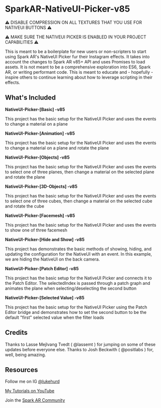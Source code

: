 # SparkAR-NativeUI-Picker-v85

⚠️ DISABLE COMPRESSION ON ALL TEXTURES THAT YOU USE FOR NATIVEUI BUTTONS ⚠️

⚠️ MAKE SURE THE NATIVEUI PICKER IS ENABLED IN YOUR PROJECT CAPABILITIES ⚠️

This is meant to be a boilerplate for new users or non-scripters to start using Spark AR's NativeUI Picker fur their Instagram effects. It takes into account the changes to Spark AR v85+ API and uses Promises to load assets. It is not meant to be a comprehensive exploration into ES6, Spark AR, or writing performant code. This is meant to educate and - hopefully - inspire others to continue learning about how to leverage scripting in their effects.

## What's Included

**NativeUI-Picker-[Basic] -v85**

This project has the basic setup for the NativeUI Picker and uses the events to change a material on a plane

**NativeUI-Picker-[Animation] -v85**

This project has the basic setup for the NativeUI Picker and uses the events to change a material on a plane and rotate the plane

**NativeUI-Picker-[Objects] -v85**

This project has the basic setup for the NativeUI Picker and uses the events to select one of three planes, then change a material on the selected plane and rotate the plane

**NativeUI-Picker-[3D-Objects] -v85**

This project has the basic setup for the NativeUI Picker and uses the events to select one of three cubes, then change a material on the selected cube and rotate the cube

**NativeUI-Picker-[Facemesh] -v85**

This project has the basic setup for the NativeUI Picker and uses the events to show one of three facemesh

**NativeUI-Picker-[Hide and Show] -v85**

This project has demonstrates the basic methods of showing, hiding, and updating the configuration for the NativeUI with an event. In this example, we are hiding the NativeUI on the back camera.

**NativeUI-Picker-[Patch Editor] -v85**

This project has the basic setup for the NativeUI Picker and connects it to the Patch Editor. The selectedIndex is passed through a patch graph and animates the plane when selecting/deselecting the second button

**NativeUI-Picker-[Selected Value] -v85**

This project has the basic setup for the NativeUI Picker using the Patch Editor bridge and demonstrates how to set the second button to be the default "first" selected value when the filter loads

## Credits

Thanks to Lasse Mejlvang Tvedt ( @lassemt ) for jumping on some of these updates before everyone else.
Thanks to Josh Beckwith ( @positlabs ) for, well, being amazing.

## Resources

Follow me on IG [@lukehurd](https://instagram.com/lukehurd)

[My Tutorials on YouTube](http://www.youtube.com/c/LukeHurd)

Join the [Spark AR Community](https://www.facebook.com/groups/SparkARcommunity/)
